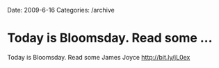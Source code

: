 Date: 2009-6-16
Categories: /archive

# Today is Bloomsday. Read some ...

Today is Bloomsday. Read some James Joyce <a href="http://bit.ly/jL0ex" rel="nofollow">http://bit.ly/jL0ex</a>
